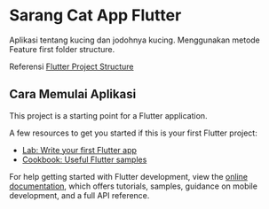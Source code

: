 # Sarang Cat App Flutter

Aplikasi tentang kucing dan jodohnya kucing. Menggunakan metode Feature first folder structure.

Referensi
[Flutter Project Structure](https://codewithandrea.com/articles/flutter-project-structure/)

## Cara Memulai Aplikasi

This project is a starting point for a Flutter application.

A few resources to get you started if this is your first Flutter project:

- [Lab: Write your first Flutter app](https://docs.flutter.dev/get-started/codelab)
- [Cookbook: Useful Flutter samples](https://docs.flutter.dev/cookbook)

For help getting started with Flutter development, view the
[online documentation](https://docs.flutter.dev/), which offers tutorials,
samples, guidance on mobile development, and a full API reference.
